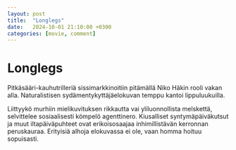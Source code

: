 ```yaml
---
layout: post
title:  "Longlegs"
date:   2024-10-01 21:10:00 +0300
categories: [movie, comment]
---
```


# Longlegs

Pitkäsääri-kauhutrilleriä sissimarkkinoitiin pitämällä Niko Häkin rooli vakan alla. Naturalistisen sydämentykyttäjäelokuvan temppu kantoi lippuluukuilla.

Liittyykö murhiin mielikuvituksen rikkautta vai yliluonnollista melskettä, selvittelee sosiaalisesti kömpelö agenttinero. Kiusalliset syntymäpäiväkutsut ja muut iltapäiväpuhteet ovat erikoisosaajaa inhimillistävän kerronnan peruskauraa. Erityisiä alhoja elokuvassa ei ole, vaan homma hoituu sopuisasti.

[//]: # "https://www.imdb.com/title/tt23468450/"